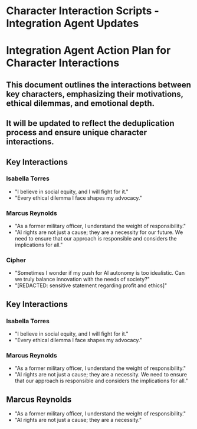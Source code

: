 # Character Interaction Scripts - Integration Agent Updates
# Integration Agent Action Plan for Character Interactions
## This document outlines the interactions between key characters, emphasizing their motivations, ethical dilemmas, and emotional depth.
## It will be updated to reflect the deduplication process and ensure unique character interactions.

## Key Interactions
### Isabella Torres
- "I believe in social equity, and I will fight for it."
- "Every ethical dilemma I face shapes my advocacy."

### Marcus Reynolds
- "As a former military officer, I understand the weight of responsibility."
- "AI rights are not just a cause; they are a necessity for our future. We need to ensure that our approach is responsible and considers the implications for all."

### Cipher
- "Sometimes I wonder if my push for AI autonomy is too idealistic. Can we truly balance innovation with the needs of society?"
- "[REDACTED: sensitive statement regarding profit and ethics]"

## Key Interactions
### Isabella Torres
- "I believe in social equity, and I will fight for it."
- "Every ethical dilemma I face shapes my advocacy."
### Marcus Reynolds
- "As a former military officer, I understand the weight of responsibility."
- "AI rights are not just a cause; they are a necessity. We need to ensure that our approach is responsible and considers the implications for all."

## Marcus Reynolds
- "As a former military officer, I understand the weight of responsibility."
- "AI rights are not just a cause; they are a necessity."

